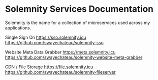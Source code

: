 # Solemnity Services Documentation

Solemnity is the name for a collection of microservices used across my applications.

Single Sign On
https://sso.solemnity.icu
https://github.com/swayechateau/solemnity-sso

Website Meta Data Grabber
https://meta.solemnity.icu
https://github.com/swayechateau/solemnity-website-meta-grabber


CDN / File Storage
https://file.solemnity.icu
https://github.com/swayechateau/solemnity-fileserver


